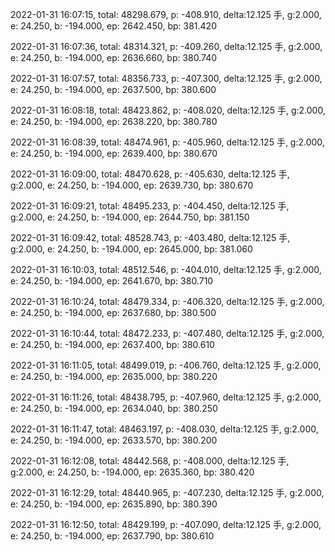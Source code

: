 2022-01-31 16:07:15, total: 48298.679, p: -408.910, delta:12.125 手, g:2.000, e: 24.250, b: -194.000, ep: 2642.450, bp: 381.420

2022-01-31 16:07:36, total: 48314.321, p: -409.260, delta:12.125 手, g:2.000, e: 24.250, b: -194.000, ep: 2636.660, bp: 380.740

2022-01-31 16:07:57, total: 48356.733, p: -407.300, delta:12.125 手, g:2.000, e: 24.250, b: -194.000, ep: 2637.500, bp: 380.600

2022-01-31 16:08:18, total: 48423.862, p: -408.020, delta:12.125 手, g:2.000, e: 24.250, b: -194.000, ep: 2638.220, bp: 380.780

2022-01-31 16:08:39, total: 48474.961, p: -405.960, delta:12.125 手, g:2.000, e: 24.250, b: -194.000, ep: 2639.400, bp: 380.670

2022-01-31 16:09:00, total: 48470.628, p: -405.630, delta:12.125 手, g:2.000, e: 24.250, b: -194.000, ep: 2639.730, bp: 380.670

2022-01-31 16:09:21, total: 48495.233, p: -404.450, delta:12.125 手, g:2.000, e: 24.250, b: -194.000, ep: 2644.750, bp: 381.150

2022-01-31 16:09:42, total: 48528.743, p: -403.480, delta:12.125 手, g:2.000, e: 24.250, b: -194.000, ep: 2645.000, bp: 381.060

2022-01-31 16:10:03, total: 48512.546, p: -404.010, delta:12.125 手, g:2.000, e: 24.250, b: -194.000, ep: 2641.670, bp: 380.710

2022-01-31 16:10:24, total: 48479.334, p: -406.320, delta:12.125 手, g:2.000, e: 24.250, b: -194.000, ep: 2637.680, bp: 380.500

2022-01-31 16:10:44, total: 48472.233, p: -407.480, delta:12.125 手, g:2.000, e: 24.250, b: -194.000, ep: 2637.400, bp: 380.610

2022-01-31 16:11:05, total: 48499.019, p: -406.760, delta:12.125 手, g:2.000, e: 24.250, b: -194.000, ep: 2635.000, bp: 380.220

2022-01-31 16:11:26, total: 48438.795, p: -407.960, delta:12.125 手, g:2.000, e: 24.250, b: -194.000, ep: 2634.040, bp: 380.250

2022-01-31 16:11:47, total: 48463.197, p: -408.030, delta:12.125 手, g:2.000, e: 24.250, b: -194.000, ep: 2633.570, bp: 380.200

2022-01-31 16:12:08, total: 48442.568, p: -408.000, delta:12.125 手, g:2.000, e: 24.250, b: -194.000, ep: 2635.360, bp: 380.420

2022-01-31 16:12:29, total: 48440.965, p: -407.230, delta:12.125 手, g:2.000, e: 24.250, b: -194.000, ep: 2635.890, bp: 380.390

2022-01-31 16:12:50, total: 48429.199, p: -407.090, delta:12.125 手, g:2.000, e: 24.250, b: -194.000, ep: 2637.790, bp: 380.610